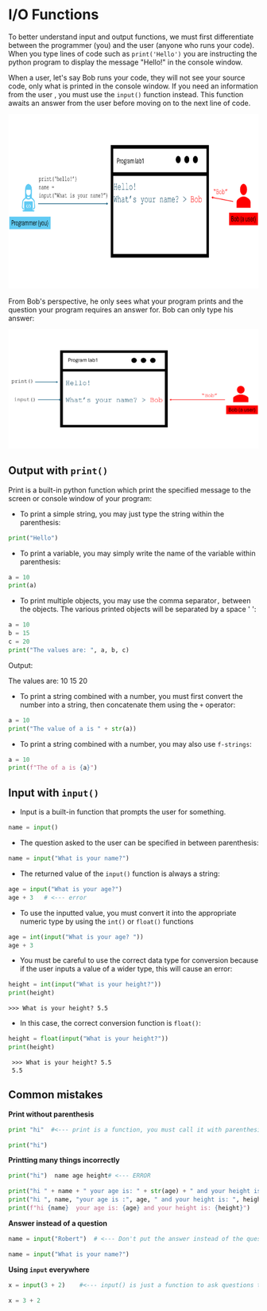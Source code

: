 # I/O Functions

To better understand input and output functions, we must first differentiate between the programmer (you) and the user (anyone who runs your code). When you type lines of code such as `print('Hello')` you are instructing the python program to display the message "Hello!" in the console window. 

When a user, let's say Bob runs your code, they will not see your source code, only what is printed in the console window. If you need an information from the user , you must use the `input()` function instead. This function awaits an answer from the user before moving on to the next line of code. 

<img src="Images/user_vs_programmer.png" height=350/>

From Bob's perspective, he only sees what your program prints and the question your program requires an answer for. Bob can only type his answer:

<img src="Images/print_input.png" />

## Output with `print()`

Print is a built-in python function which print the specified message to the screen or console window of your program:

- To print a simple string, you may just type the string within the parenthesis:

```python
print("Hello")
```

- To print a variable, you may simply write the name of the variable within parenthesis:

```python
a = 10
print(a)
```

- To print multiple objects, you may use the comma separator`,` between the objects. The various printed objects will be separated by a space ' ':

```python
a = 10
b = 15
c = 20
print("The values are: ", a, b, c)
```

Output: 

The values are:  10 15 20

- To print a string combined with a number, you must first convert the number into a string, then concatenate them using the `+` operator:

```python
a = 10
print("The value of a is " + str(a))
```

- To print a string combined with a number, you may also use `f-strings`:

```python
a = 10
print(f"The of a is {a}")
```



## Input with `input()`

- Input is a built-in function that prompts the user for something. 

```python
name = input()
```

- The question asked to the user can be specified in between parenthesis:

```python
name = input("What is your name?")
```

- The returned value of the `input()` function is always a string:

```python
age = input("What is your age?")
age + 3   # <--- error
```

- To use the inputted value, you must convert it into the appropriate numeric type by using the `int()` or `float()` functions

```python
age = int(input("What is your age? "))
age + 3
```

- You must be careful to use the correct data type for conversion because if the user inputs a value of a wider type, this will cause an error:

```python
height = int(input("What is your height?"))
print(height)
```

```text
>>> What is your height? 5.5
```

- In this case, the correct conversion function is `float()`:

```python
height = float(input("What is your height?"))
print(height)
```

```text
 >>> What is your height? 5.5
 5.5
```



## Common mistakes

**Print without parenthesis** 

```python
print "hi"  #<--- print is a function, you must call it with parenthesis ()
```

```python
print("hi")
```



**Printting many things incorrectly**

```python
print("hi")  name age height# <--- ERROR
```

```python
print("hi " + name + " your age is: " + str(age) + " and your height is: " + str(height))  
print("hi ", name, "your age is :", age, " and your height is: ", height)
print(f"hi {name}  your age is: {age} and your height is: {height}")
```



**Answer instead of a question**

```python
name = input("Robert")  # <--- Don't put the answer instead of the question
```

```python
name = input("What is your name?")
```



**Using `input` everywhere**

```python
x = input(3 + 2)    #<--- input() is just a function to ask questions to the user
```

```python
x = 3 + 2 
```





